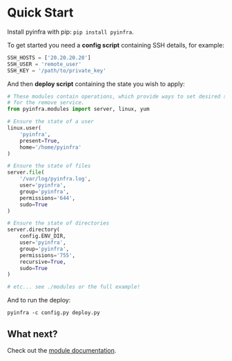 # Quick Start

Install pyinfra with pip: `pip install pyinfra`.

To get started you need a **config script** containing SSH details, for example:

```py
SSH_HOSTS = ['20.20.20.20']
SSH_USER = 'remote_user'
SSH_KEY = '/path/to/private_key'
```

And then **deploy script** containing the state you wish to apply:

```py
# These modules contain operations, which provide ways to set desired state
# for the remove service.
from pyinfra.modules import server, linux, yum

# Ensure the state of a user
linux.user(
    'pyinfra',
    present=True,
    home='/home/pyinfra'
)

# Ensure the state of files
server.file(
    '/var/log/pyinfra.log',
    user='pyinfra',
    group='pyinfra',
    permissions='644',
    sudo=True
)

# Ensure the state of directories
server.directory(
    config.ENV_DIR,
    user='pyinfra',
    group='pyinfra',
    permissions='755',
    recursive=True,
    sudo=True
)

# etc... see ./modules or the full example!
```

And to run the deploy:

`pyinfra -c config.py deploy.py`

## What next?

Check out the [module documentation](./modules/README.md).
